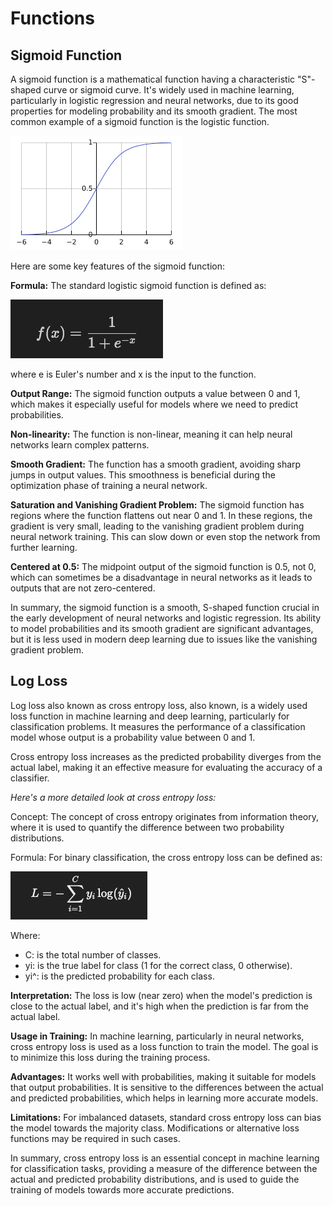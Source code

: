# Functions

## Sigmoid Function

A sigmoid function is a mathematical function having a characteristic "S"-shaped curve or sigmoid curve. It's widely used in machine learning, particularly in logistic regression and neural networks, due to its good properties for modeling probability and its smooth gradient. The most common example of a sigmoid function is the logistic function.

![Sigmoid Function Graph](image/sigmoid-function-graph.png)

Here are some key features of the sigmoid function:

**Formula:** The standard logistic sigmoid function is defined as:

![Sigmoid Function](image/sigmoid-function.png)

where e is Euler's number and x is the input to the function.

**Output Range:** The sigmoid function outputs a value between 0 and 1, which makes it especially useful for models where we need to predict probabilities.

**Non-linearity:** The function is non-linear, meaning it can help neural networks learn complex patterns.

**Smooth Gradient:** The function has a smooth gradient, avoiding sharp jumps in output values. This smoothness is beneficial during the optimization phase of training a neural network.

**Saturation and Vanishing Gradient Problem:** The sigmoid function has regions where the function flattens out near 0 and 1. In these regions, the gradient is very small, leading to the vanishing gradient problem during neural network training. This can slow down or even stop the network from further learning.

**Centered at 0.5:** The midpoint output of the sigmoid function is 0.5, not 0, which can sometimes be a disadvantage in neural networks as it leads to outputs that are not zero-centered.

In summary, the sigmoid function is a smooth, S-shaped function crucial in the early development of neural networks and logistic regression. Its ability to model probabilities and its smooth gradient are significant advantages, but it is less used in modern deep learning due to issues like the vanishing gradient problem.

## Log Loss

Log loss also known as cross entropy loss, also known, is a widely used loss function in machine learning and deep learning, particularly for classification problems. It measures the performance of a classification model whose output is a probability value between 0 and 1.

Cross entropy loss increases as the predicted probability diverges from the actual label, making it an effective measure for evaluating the accuracy of a classifier.

_Here's a more detailed look at cross entropy loss:_

Concept: The concept of cross entropy originates from information theory, where it is used to quantify the difference between two probability distributions.

Formula: For binary classification, the cross entropy loss can be defined as:

![Cross Entropy Loss](image/cross-entropy-loss.png)

Where:

- C: is the total number of classes.
- yi: is the true label for class (1 for the correct class, 0 otherwise).
- yi^: is the predicted probability for each class.

**Interpretation:** The loss is low (near zero) when the model's prediction is close to the actual label, and it's high when the prediction is far from the actual label.

**Usage in Training:** In machine learning, particularly in neural networks, cross entropy loss is used as a loss function to train the model. The goal is to minimize this loss during the training process.

**Advantages:** It works well with probabilities, making it suitable for models that output probabilities.
It is sensitive to the differences between the actual and predicted probabilities, which helps in learning more accurate models.

**Limitations:** For imbalanced datasets, standard cross entropy loss can bias the model towards the majority class. Modifications or alternative loss functions may be required in such cases.

In summary, cross entropy loss is an essential concept in machine learning for classification tasks, providing a measure of the difference between the actual and predicted probability distributions, and is used to guide the training of models towards more accurate predictions.
